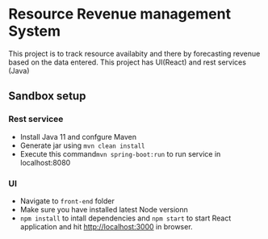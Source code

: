# Resource Revenue management System 

This project is to track resource availabity and there by forecasting revenue based on the data entered. 
This project has UI(React) and rest services (Java)

## Sandbox setup
### Rest servicee
- Install Java 11 and confgure Maven
- Generate jar using `mvn clean install`
- Execute this command`mvn spring-boot:run` to run service in localhost:8080

### UI
- Navigate to `front-end` folder
- Make sure you have installed latest Node versionn
- `npm install` to intall dependencies and `npm start` to start React application and hit [http://localhost:3000](http://localhost:3000) in browser. 



